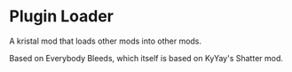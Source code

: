 # Plugin Loader

A kristal mod that loads other mods into other mods.

Based on Everybody Bleeds, which itself is based on KyYay's Shatter mod.
